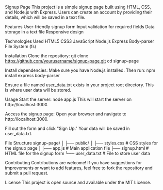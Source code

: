 Signup Page
This project is a simple signup page built using HTML, CSS, and Node.js with Express. Users can create an account by providing their details, which will be saved in a text file.

Features
User-friendly signup form
Input validation for required fields
Data storage in a text file
Responsive design

Technologies Used
HTML5
CSS3
JavaScript
Node.js
Express
Body-parser
File System (fs)

Installation
Clone the repository:
git clone https://github.com/yourusername/signup-page.git
cd signup-page

Install dependencies:
Make sure you have Node.js installed. Then run:
npm install express body-parser

Ensure a file named user_data.txt exists in your project root directory. This is where user data will be stored.

Usage
Start the server:
node app.js
This will start the server on http://localhost:3000.

Access the signup page:
Open your browser and navigate to http://localhost:3000.

Fill out the form and click "Sign Up." Your data will be saved in user_data.txt.

File Structure
signup-page/
│
├── public/
│   ├── styles.css          # CSS styles for the signup page
│
├── app.js                  # Main application file
├── signup.html             # HTML file for the signup form
└── user_data.txt           # File to store user data

Contributing
Contributions are welcome! If you have suggestions for improvements or want to add features, feel free to fork the repository and submit a pull request.

License
This project is open source and available under the MIT License.






